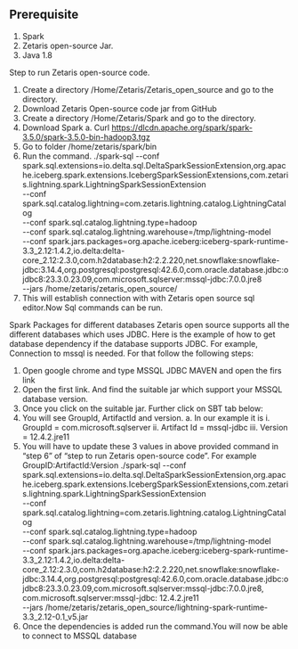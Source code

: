 ## Prerequisite 
1.	Spark
2.	Zetaris open-source Jar.
3.	Java 1.8

Step to run Zetaris open-source code.
1.	Create a directory /Home/Zetaris/Zetaris_open_source and go to the directory.
2.	Download Zetaris Open-source code jar from GitHub
3.	Create a directory /Home/Zetaris/Spark and go to the directory.
4.	Download Spark 
a.	Curl https://dlcdn.apache.org/spark/spark-3.5.0/spark-3.5.0-bin-hadoop3.tgz
5.	Go to folder /home/zetaris/spark/bin
6.	Run the command.
./spark-sql --conf spark.sql.extensions=io.delta.sql.DeltaSparkSessionExtension,org.apache.iceberg.spark.extensions.IcebergSparkSessionExtensions,com.zetaris.lightning.spark.LightningSparkSessionExtension \
    --conf spark.sql.catalog.lightning=com.zetaris.lightning.catalog.LightningCatalog \
    --conf spark.sql.catalog.lightning.type=hadoop \
    --conf spark.sql.catalog.lightning.warehouse=/tmp/lightning-model \
    --conf spark.jars.packages=org.apache.iceberg:iceberg-spark-runtime-3.3_2.12:1.4.2,io.delta:delta-core_2.12:2.3.0,com.h2database:h2:2.2.220,net.snowflake:snowflake-jdbc:3.14.4,org.postgresql:postgresql:42.6.0,com.oracle.database.jdbc:ojdbc8:23.3.0.23.09,com.microsoft.sqlserver:mssql-jdbc:7.0.0.jre8 \
    --jars /home/zetaris/zetaris_open_source/<Zetaris Open source Jar>
7.	This will establish connection with with Zetaris open source sql editor.Now Sql commands can be run.

Spark Packages for different databases
Zetaris open source supports all the different databases which uses JDBC. Here is the example of how to get database dependency if the database supports JDBC.
For example, Connection to mssql is needed. For that follow the following steps:
1.	Open google chrome and type MSSQL JDBC MAVEN and open the firs link 
2.	Open the first link. And find the suitable jar which support your MSSQL database version.
3.	Once you click on the suitable jar. Further click on SBT tab below:
4.	You will see GroupId, ArtifactId and version.
  a.	In our example it is 
    i.	GroupId = com.microsoft.sqlserver
    ii.	Artifact Id = mssql-jdbc
    iii.	Version = 12.4.2.jre11
5.	You will have to update these 3 values in above provided command in “step 6” of “step to run Zetaris open-source code”. For example GroupID:ArtifactId:Version
./spark-sql --conf spark.sql.extensions=io.delta.sql.DeltaSparkSessionExtension,org.apache.iceberg.spark.extensions.IcebergSparkSessionExtensions,com.zetaris.lightning.spark.LightningSparkSessionExtension \
    --conf spark.sql.catalog.lightning=com.zetaris.lightning.catalog.LightningCatalog \
    --conf spark.sql.catalog.lightning.type=hadoop \
    --conf spark.sql.catalog.lightning.warehouse=/tmp/lightning-model \
    --conf spark.jars.packages=org.apache.iceberg:iceberg-spark-runtime-3.3_2.12:1.4.2,io.delta:delta-core_2.12:2.3.0,com.h2database:h2:2.2.220,net.snowflake:snowflake-jdbc:3.14.4,org.postgresql:postgresql:42.6.0,com.oracle.database.jdbc:ojdbc8:23.3.0.23.09,com.microsoft.sqlserver:mssql-jdbc:7.0.0.jre8, com.microsoft.sqlserver:mssql-jdbc: 12.4.2.jre11  \
    --jars /home/zetaris/zetaris_open_source/lightning-spark-runtime-3.3_2.12-0.1_v5.jar
6.	Once the dependencies is added run the command.You will now be able to connect to MSSQL database
